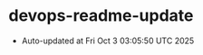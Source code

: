 # devops-readme-update
<!--START_SECTION:activity-->
- Auto-updated at Fri Oct  3 03:05:50 UTC 2025
<!--END_SECTION:activity-->

